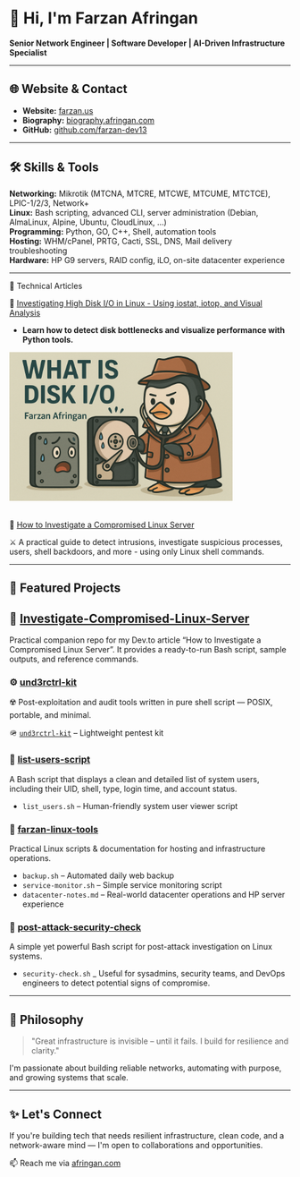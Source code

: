 # 👋 Hi, I'm Farzan Afringan

**Senior Network Engineer | Software Developer | AI-Driven Infrastructure Specialist**

---

## 🌐 Website & Contact

- **Website:** [farzan.us](https://farzan.us)
- **Biography:** [biography.afringan.com](https://biography.afringan.com)
- **GitHub:** [github.com/farzan-dev13](https://github.com/farzan-dev13)

---



## 🛠 Skills & Tools

**Networking:** Mikrotik (MTCNA, MTCRE, MTCWE, MTCUME, MTCTCE), LPIC-1/2/3, Network+  
**Linux:** Bash scripting, advanced CLI, server administration (Debian, AlmaLinux, Alpine, Ubuntu, CloudLinux, ...)  
**Programming:** Python, GO, C++, Shell, automation tools  
**Hosting:** WHM/cPanel, PRTG, Cacti, SSL, DNS, Mail delivery troubleshooting  
**Hardware:** HP G9 servers, RAID config, iLO, on-site datacenter experience

---

📃 Technical Articles

🐧 [Investigating High Disk I/O in Linux - Using iostat, iotop, and Visual Analysis](https://dev.to/farzandev13/investigating-high-disk-io-in-linux-using-iostat-iotop-and-visual-analysis-571d)
- **Learn how to detect disk bottlenecks and visualize performance with Python tools.**
<a href="https://dev.to/farzandev13/investigating-high-disk-io-in-linux-using-iostat-iotop-and-visual-analysis-571d" target="_blank">
  <img src="https://github.com/farzan-dev13/disk-io-analysis/blob/main/assets/disk2.png" width="400"/>
</a>
<br><br>

🐧 [ How to Investigate a Compromised Linux Server ](https://dev.to/farzandev13/-how-to-investigate-a-compromised-linux-server-1f78)

⚔️ A practical guide to detect intrusions, investigate suspicious processes, users, shell backdoors, and more - using only Linux shell commands.





---

## 📂 Featured Projects


## 🔹 [Investigate-Compromised-Linux-Server](https://github.com/farzan-dev13/investigate-compromised-linux-server)
Practical companion repo for my Dev.to article “How to Investigate a Compromised Linux Server”.
It provides a ready-to-run Bash script, sample outputs, and reference commands.


### ⚙️ [und3rctrl-kit](https://github.com/farzan-dev13/und3rctrl-kit)
  ☢️  Post-exploitation and audit tools written in pure shell script — POSIX, portable, and minimal.  
  
   🪖 [`und3rctrl-kit`](https://github.com/farzan-dev13/und3rctrl-kit) – Lightweight pentest kit
 



### 📘 [list-users-script](https://github.com/farzan-dev13/list-users-script)
A Bash script that displays a clean and detailed list of system users, including their UID, shell, type, login time, and account status.

- `list_users.sh` – Human-friendly system user viewer script


### 🔹 [farzan-linux-tools](https://github.com/farzan-dev13/farzan-linux-tools)  
Practical Linux scripts & documentation for hosting and infrastructure operations.

- `backup.sh` – Automated daily web backup  
- `service-monitor.sh` – Simple service monitoring script  
- `datacenter-notes.md` – Real-world datacenter operations and HP server experience


### 🔹 [post-attack-security-check](https://github.com/farzan-dev13/post-attack-security-check)  
A simple yet powerful Bash script for post-attack investigation on Linux systems.
- `security-check.sh` _ Useful for sysadmins, security teams, and DevOps engineers to detect potential signs of compromise.

---

## 🧠 Philosophy

> "Great infrastructure is invisible – until it fails. I build for resilience and clarity."

I'm passionate about building reliable networks, automating with purpose, and growing systems that scale.

---

## ✨ Let's Connect

If you're building tech that needs resilient infrastructure, clean code, and a network-aware mind — I'm open to collaborations and opportunities.

📫 Reach me via [afringan.com](https://afringan.com)

